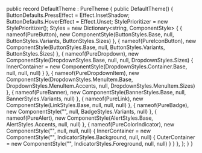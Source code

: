 public record DefaultTheme : PureTheme
{
    public DefaultTheme()
    {
        ButtonDefaults.PressEffect = Effect.InsetShadow;
        ButtonDefaults.HoverEffect = Effect.Unset;
        StylePrioritizer = new StylePrioritizer();
        Styles = new Dictionary<string, ComponentStyle>
        {
            {
                nameof(PureButton),
                new ComponentStyle(ButtonStyles.Base, null, ButtonStyles.Variants, ButtonStyles.Sizes)
            },
            {
                nameof(PureIconButton),
                new ComponentStyle(ButtonStyles.Base, null, ButtonStyles.Variants, ButtonStyles.Sizes)
            },
            {
                nameof(PureDropdown),
                new ComponentStyle(DropdownStyles.Base, null, null, DropdownStyles.Sizes)
                {
                    InnerContainer = new ComponentStyle(DropdownStyles.Container.Base, null, null, null)
                }
            },
            {
                nameof(PureDropdownItem),
                new ComponentStyle(DropdownStyles.MenuItem.Base, DropdownStyles.MenuItem.Accents, null,
                    DropdownStyles.MenuItem.Sizes)
            },
            { nameof(PureBanner), new ComponentStyle(BannerStyles.Base, null, BannerStyles.Variants, null) },
            { nameof(PureLink), new ComponentStyle(LinkStyles.Base, null, null, null) },
            { nameof(PureBadge), new ComponentStyle("", null, BadgeStyles.Variants, null) },
            { nameof(PureAlert), new ComponentStyle(AlertStyles.Base, AlertStyles.Accents, null, null) },
            {
                nameof(PureColorIndicator),
                new ComponentStyle("", null, null, null)
                {
                    InnerContainer = new ComponentStyle("", IndicatorStyles.Background, null, null)
                    {
                        OuterContainer = new ComponentStyle("", IndicatorStyles.Foreground, null, null)
                    }
                }
            },
        };
    }
}
